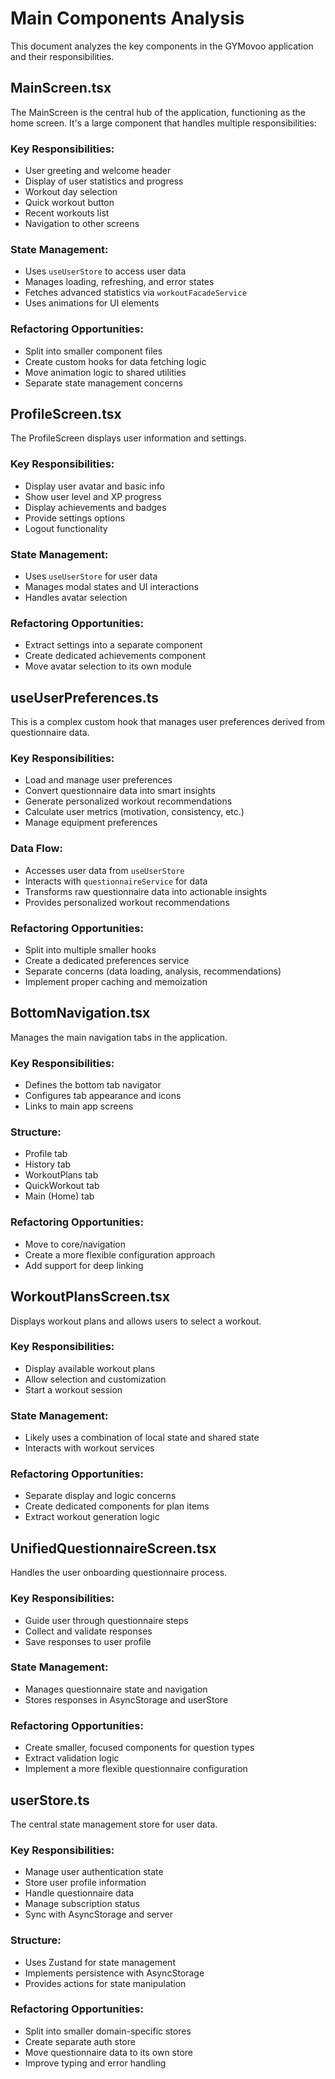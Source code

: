 # Main Components Analysis

This document analyzes the key components in the GYMovoo application and their responsibilities.

## MainScreen.tsx

The MainScreen is the central hub of the application, functioning as the home screen. It's a large component that handles multiple responsibilities:

### Key Responsibilities:

- User greeting and welcome header
- Display of user statistics and progress
- Workout day selection
- Quick workout button
- Recent workouts list
- Navigation to other screens

### State Management:

- Uses `useUserStore` to access user data
- Manages loading, refreshing, and error states
- Fetches advanced statistics via `workoutFacadeService`
- Uses animations for UI elements

### Refactoring Opportunities:

- Split into smaller component files
- Create custom hooks for data fetching logic
- Move animation logic to shared utilities
- Separate state management concerns

## ProfileScreen.tsx

The ProfileScreen displays user information and settings.

### Key Responsibilities:

- Display user avatar and basic info
- Show user level and XP progress
- Display achievements and badges
- Provide settings options
- Logout functionality

### State Management:

- Uses `useUserStore` for user data
- Manages modal states and UI interactions
- Handles avatar selection

### Refactoring Opportunities:

- Extract settings into a separate component
- Create dedicated achievements component
- Move avatar selection to its own module

## useUserPreferences.ts

This is a complex custom hook that manages user preferences derived from questionnaire data.

### Key Responsibilities:

- Load and manage user preferences
- Convert questionnaire data into smart insights
- Generate personalized workout recommendations
- Calculate user metrics (motivation, consistency, etc.)
- Manage equipment preferences

### Data Flow:

- Accesses user data from `useUserStore`
- Interacts with `questionnaireService` for data
- Transforms raw questionnaire data into actionable insights
- Provides personalized workout recommendations

### Refactoring Opportunities:

- Split into multiple smaller hooks
- Create a dedicated preferences service
- Separate concerns (data loading, analysis, recommendations)
- Implement proper caching and memoization

## BottomNavigation.tsx

Manages the main navigation tabs in the application.

### Key Responsibilities:

- Defines the bottom tab navigator
- Configures tab appearance and icons
- Links to main app screens

### Structure:

- Profile tab
- History tab
- WorkoutPlans tab
- QuickWorkout tab
- Main (Home) tab

### Refactoring Opportunities:

- Move to core/navigation
- Create a more flexible configuration approach
- Add support for deep linking

## WorkoutPlansScreen.tsx

Displays workout plans and allows users to select a workout.

### Key Responsibilities:

- Display available workout plans
- Allow selection and customization
- Start a workout session

### State Management:

- Likely uses a combination of local state and shared state
- Interacts with workout services

### Refactoring Opportunities:

- Separate display and logic concerns
- Create dedicated components for plan items
- Extract workout generation logic

## UnifiedQuestionnaireScreen.tsx

Handles the user onboarding questionnaire process.

### Key Responsibilities:

- Guide user through questionnaire steps
- Collect and validate responses
- Save responses to user profile

### State Management:

- Manages questionnaire state and navigation
- Stores responses in AsyncStorage and userStore

### Refactoring Opportunities:

- Create smaller, focused components for question types
- Extract validation logic
- Implement a more flexible questionnaire configuration

## userStore.ts

The central state management store for user data.

### Key Responsibilities:

- Manage user authentication state
- Store user profile information
- Handle questionnaire data
- Manage subscription status
- Sync with AsyncStorage and server

### Structure:

- Uses Zustand for state management
- Implements persistence with AsyncStorage
- Provides actions for state manipulation

### Refactoring Opportunities:

- Split into smaller domain-specific stores
- Create separate auth store
- Move questionnaire data to its own store
- Improve typing and error handling
